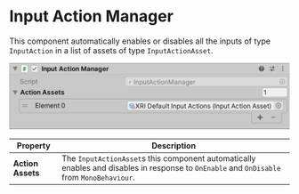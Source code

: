 # Input Action Manager

This component automatically enables or disables all the inputs of type `InputAction` in a list of assets of type `InputActionAsset`.

![InputActionManager component](images/input-action-manager.png)

| **Property** | **Description** |
|--|--|
| **Action Assets** | The `InputActionAsset`s this component automatically enables and disables in response to `OnEnable` and `OnDisable` from `MonoBehaviour`. |
